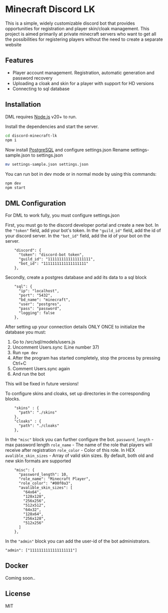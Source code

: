 # Minecraft Discord LK


This is a simple, widely customizable discord bot that provides opportunities for registration and player skin/cloak management. This project is aimed primarily at private minecraft servers who want to get all the possibilities for registering players without the need to create a separate website


## Features

- Player account management. Registration, automatic generation and password recovery
- Uploading a cloak and skin for a player with support for HD versions
- Connecting to sql database


## Installation

DML requires [Node.js](https://nodejs.org/) v20+ to run.

Install the dependencies and start the server.

```sh
cd discord-minecraft-lk
npm i
```
Now install [PostgreSQL](https://www.postgresql.org/) and configure settings.json
Rename settings-sample.json to settings.json

```bash
mv settings-sample.json settings.json
```

You can run bot in dev mode or in normal mode by using this commands:

```
npm dev
npm start
```

## DML Configuration

For DML to work fully, you must configure settings.json

First, you must go to the discord developer portal and create a new bot. In the `"token"` field, add your bot's token. In the `"guild_id"` field, add the id of your discord server. In the `"bot_id"` field, add the id of your bot on the server.

```
    "discord": {
      "token": "discord-bot token",
      "guild_id": "1111111111111111111",
      "bot_id": "1111111111111111111"
    },
```
Secondly, create a postgres database and add its data to a sql block
```
    "sql": {
      "ip": "localhost",
      "port": "5432",
      "bd_name": "minecraft",
      "user": "postgres",
      "pass": "password",
      "logging": false
    },
```
After setting up your connection details ONLY ONCE to initialize the database you must:
1. Go to /src/sql/models/users.js
2. Uncomment Users.sync (Line number 37)
3. Run `npm dev`
4. After the program has started completely, stop the process by pressing Ctrl+C
5. Comment Users.sync again
6. And run the bot

This will be fixed in future versions! 

To configure skins and cloaks, set up directories in the corresponding blocks.

```
    "skins" : {
      "path": "./skins"
    },
    "cloaks" : {
      "path": "./cloaks"
    },
```
In the `"misc"` block you can further configure the bot.
`password_length` - max password length
`role_name` - The name of the role that players will receive after registration
`role_color` - Color of this role. In HEX
`avalible_skin_sizes` - Array of valid skin sizes. By default, both old and new skin formats are supported
```
    "misc": {
      "password_length": 10,
      "role_name": "Minecraft Player",
      "role_color": "#00f0a3",
      "avalible_skin_sizes": [
        "64x64",
        "128x128",
        "256x256",
        "512x512",
        "64x32",
        "128x64",
        "256x128",
        "512x256"
      ]
    },
```
In the `"admin"` block you can add the user-id of the bot administrators.
```
"admin": ["1111111111111111111"]
```
## Docker
Coming soon..
## License

MIT